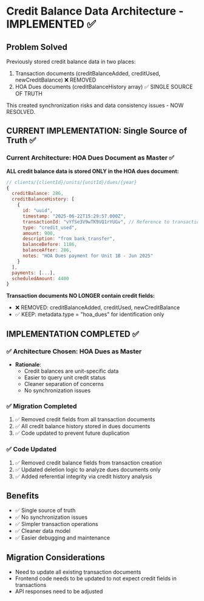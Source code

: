 # Credit Balance Data Architecture - IMPLEMENTED ✅

## Problem Solved
Previously stored credit balance data in two places:
1. Transaction documents (creditBalanceAdded, creditUsed, newCreditBalance) ❌ REMOVED
2. HOA Dues documents (creditBalanceHistory array) ✅ SINGLE SOURCE OF TRUTH

This created synchronization risks and data consistency issues - NOW RESOLVED.

## CURRENT IMPLEMENTATION: Single Source of Truth ✅

### Current Architecture: HOA Dues Document as Master ✅

**ALL credit balance data is stored ONLY in the HOA dues document:**

```javascript
// clients/{clientId}/units/{unitId}/dues/{year}
{
  creditBalance: 286,
  creditBalanceHistory: [
    {
      id: "uuid",
      timestamp: "2025-06-22T15:29:57.000Z",
      transactionId: "vYfSe3V9wTK9VQ1rYUGv", // Reference to transaction
      type: "credit_used",
      amount: 900,
      description: "from bank_transfer",
      balanceBefore: 1186,
      balanceAfter: 286,
      notes: "HOA Dues payment for Unit 1B - Jun 2025"
    }
  ],
  payments: [...],
  scheduledAmount: 4400
}
```

**Transaction documents NO LONGER contain credit fields:**
- ❌ REMOVED: creditBalanceAdded, creditUsed, newCreditBalance
- ✅ KEEP: metadata.type = "hoa_dues" for identification only

## IMPLEMENTATION COMPLETED ✅

### ✅ Architecture Chosen: HOA Dues as Master
- **Rationale**: 
  - Credit balances are unit-specific data
  - Easier to query unit credit status
  - Cleaner separation of concerns
  - No synchronization issues

### ✅ Migration Completed
1. ✅ Removed credit fields from all transaction documents
2. ✅ All credit balance history stored in dues documents
3. ✅ Code updated to prevent future duplication

### ✅ Code Updated
1. ✅ Removed credit balance fields from transaction creation
2. ✅ Updated deletion logic to analyze dues documents only
3. ✅ Added referential integrity via credit history analysis

## Benefits
- ✅ Single source of truth
- ✅ No synchronization issues
- ✅ Simpler transaction operations
- ✅ Cleaner data model
- ✅ Easier debugging and maintenance

## Migration Considerations
- Need to update all existing transaction documents
- Frontend code needs to be updated to not expect credit fields in transactions
- API responses need to be adjusted